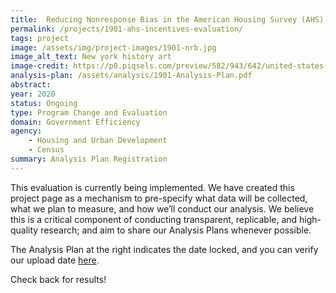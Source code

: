 ```yaml
---
title:  Reducing Nonresponse Bias in the American Housing Survey (AHS)
permalink: /projects/1901-ahs-incentives-evaluation/
tags: project  
image: /assets/img/project-images/1901-nrb.jpg
image_alt_text: New york history art
image-credit: https://p0.piqsels.com/preview/582/943/642/united-states-new-york-history-art.jpg
analysis-plan: /assets/analysis/1901-Analysis-Plan.pdf
abstract:
year: 2020  
status: Ongoing
type: Program Change and Evaluation
domain: Government Efficiency
agency:
    - Housing and Urban Development
    - Census
summary: Analysis Plan Registration
---
```

This evaluation is currently being implemented. We have created this project page as a mechanism to pre-specify what data will be collected, what we plan to measure, and how we’ll conduct our analysis. We believe this is a critical component of conducting transparent, replicable, and high-quality research; and aim to share our Analysis Plans whenever possible.

The Analysis Plan at the right indicates the date locked, and you can verify our upload date <a href="https://github.com/gsa-oes/office-of-evaluation-sciences/commits/master/assets/analysis/1901-Analysis-Plan.pdf">here</a>.

Check back for results!
